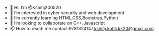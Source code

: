- 👋 Hi, I’m @Kshitij200520
- 👀 I’m interested in cyber security and web development
- 🌱 I’m currently learning HTML,CSS,Bootstrap,Python
- 💞️ I’m looking to collaborate on C++,Javascript
- 📫 How to reach me contact:9781324147,kshitij.kohli.kk20@gmail.com

<!---
Kshitij200520/Kshitij200520 is a ✨ special ✨ repository because its `README.md` (this file) appears on your GitHub profile.
You can click the Preview link to take a look at your changes.
--->
